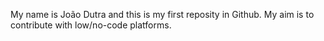My name is João Dutra and this is my first reposity in Github. My aim is to contribute with low/no-code platforms.
